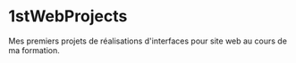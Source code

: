 # 1stWebProjects

Mes premiers projets de réalisations d'interfaces pour site web au cours de ma formation.
